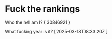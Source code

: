 # Fuck the rankings

Who the hell am I?
{ 30846921 }

What fucking year is it?
[ 2025-03-18T08:33:20Z ]
